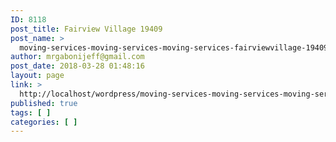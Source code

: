 ```yaml
---
ID: 8118
post_title: Fairview Village 19409
post_name: >
  moving-services-moving-services-moving-services-fairviewvillage-19409
author: mrgabonijeff@gmail.com
post_date: 2018-03-28 01:48:16
layout: page
link: >
  http://localhost/wordpress/moving-services-moving-services-moving-services-fairviewvillage-19409/
published: true
tags: [ ]
categories: [ ]
---
```

